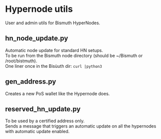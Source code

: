 # Hypernode utils

User and admin utils for Bismuth HyperNodes.

## hn_node_update.py

Automatic node update for standard HN setups.  
To be run from the Bismuth node directory (should be ~/Bismuth or /root/bistmuth).  
One liner once in the Bisùuth dir: `curl |python3`

## gen_address.py

Creates a new PoS wallet like the Hypernode does.

## reserved_hn_update.py

To be used by a certified address only.  
Sends a message that triggers an automatic update on all the hypernodes with automatic update enabled.
